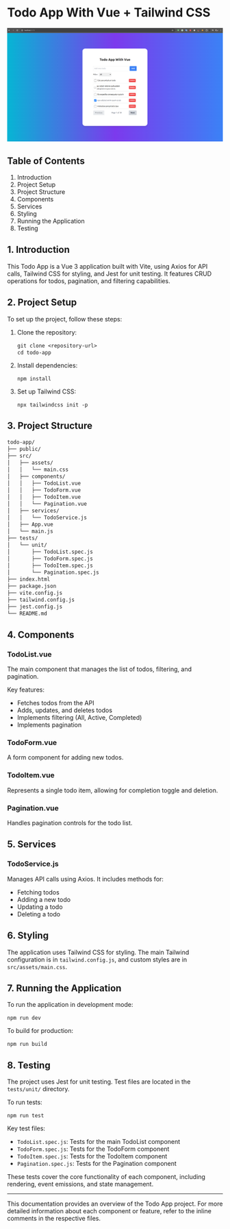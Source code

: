 # Todo App With Vue + Tailwind CSS
![alt text](src/assets/image.png)
## Table of Contents

1. Introduction
2. Project Setup
3. Project Structure
4. Components
5. Services
6. Styling
7. Running the Application
8. Testing

## 1. Introduction

This Todo App is a Vue 3 application built with Vite, using Axios for API calls, Tailwind CSS for styling, and Jest for unit testing. It features CRUD operations for todos, pagination, and filtering capabilities.

## 2. Project Setup

To set up the project, follow these steps:

1. Clone the repository:

   ```
   git clone <repository-url>
   cd todo-app
   ```

2. Install dependencies:

   ```
   npm install
   ```

3. Set up Tailwind CSS:
   ```
   npx tailwindcss init -p
   ```

## 3. Project Structure

```
todo-app/
├── public/
├── src/
│   ├── assets/
│   │   └── main.css
│   ├── components/
│   │   ├── TodoList.vue
│   │   ├── TodoForm.vue
│   │   ├── TodoItem.vue
│   │   └── Pagination.vue
│   ├── services/
│   │   └── TodoService.js
│   ├── App.vue
│   └── main.js
├── tests/
│   └── unit/
│       ├── TodoList.spec.js
│       ├── TodoForm.spec.js
│       ├── TodoItem.spec.js
│       └── Pagination.spec.js
├── index.html
├── package.json
├── vite.config.js
├── tailwind.config.js
├── jest.config.js
└── README.md
```

## 4. Components

### TodoList.vue

The main component that manages the list of todos, filtering, and pagination.

Key features:

- Fetches todos from the API
- Adds, updates, and deletes todos
- Implements filtering (All, Active, Completed)
- Implements pagination

### TodoForm.vue

A form component for adding new todos.

### TodoItem.vue

Represents a single todo item, allowing for completion toggle and deletion.

### Pagination.vue

Handles pagination controls for the todo list.

## 5. Services

### TodoService.js

Manages API calls using Axios. It includes methods for:

- Fetching todos
- Adding a new todo
- Updating a todo
- Deleting a todo

## 6. Styling

The application uses Tailwind CSS for styling. The main Tailwind configuration is in `tailwind.config.js`, and custom styles are in `src/assets/main.css`.

## 7. Running the Application

To run the application in development mode:

```
npm run dev
```

To build for production:

```
npm run build
```

## 8. Testing

The project uses Jest for unit testing. Test files are located in the `tests/unit/` directory.

To run tests:

```
npm run test
```

Key test files:

- `TodoList.spec.js`: Tests for the main TodoList component
- `TodoForm.spec.js`: Tests for the TodoForm component
- `TodoItem.spec.js`: Tests for the TodoItem component
- `Pagination.spec.js`: Tests for the Pagination component

These tests cover the core functionality of each component, including rendering, event emissions, and state management.

---

This documentation provides an overview of the Todo App project. For more detailed information about each component or feature, refer to the inline comments in the respective files.
